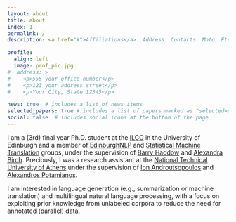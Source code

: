 ```yaml
---
layout: about
title: about
index: 1
permalink: /
description: <a href="#">Affiliations</a>. Address. Contacts. Moto. Etc.

profile:
  align: left
  image: prof_pic.jpg
#  address: >
#    <p>555 your office number</p>
#    <p>123 your address street</p>
#    <p>Your City, State 12345</p>

news: true  # includes a list of news items
selected_papers: true # includes a list of papers marked as "selected={true}"
social: false  # includes social icons at the bottom of the page
---
```


I am a (3rd) final year Ph.D. student at the [ILCC](http://web.inf.ed.ac.uk/ilcc) in the University of Edinburgh 
and a member of [EdinburghNLP](https://edinburghnlp.inf.ed.ac.uk/) and [Statistical Machine Translation](http://www.statmt.org/ued/) groups,
under the supervision of [Barry Haddow](http://homepages.inf.ed.ac.uk/bhaddow/) and [Alexandra Birch](http://homepages.inf.ed.ac.uk/abmayne/).
Preciously, I was a research assistant at the [National Technical University of Athens](https://www.ntua.gr/en/) 
under the supervision of [Ion Androutsopoulos](http://www2.aueb.gr/users/ion/) and [Alexandros Potamianos](https://slp.cs.ece.ntua.gr/potam/).

I am interested in language generation (e.g., summarization or machine translation) and multilingual natural language processing, 
with a focus on exploiting prior knowledge from unlabeled corpora to reduce the need for annotated (parallel) data.

